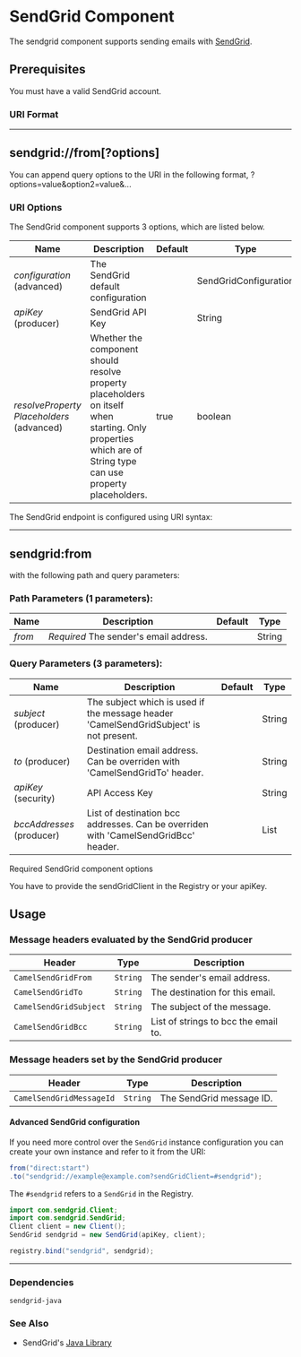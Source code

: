 # SendGrid Component

The sendgrid component supports sending emails with [SendGrid](https://sendgrid.com/).

## Prerequisites

You must have a valid SendGrid account.

### URI Format

------------------------
sendgrid://from[?options]
------------------------

You can append query options to the URI in the following format,
?options=value&option2=value&...

### URI Options

The SendGrid component supports 3 options, which are listed below.

| Name          | Description   | Default | Type |
| ------------- | ------------- | ------- | ---- |
| *configuration* (advanced) | The SendGrid default configuration |  | SendGridConfiguration
| *apiKey* (producer) | SendGrid API Key |  | String
| *resolveProperty Placeholders* (advanced) | Whether the component should resolve property placeholders on itself when starting. Only properties which are of String type can use property placeholders. | true | boolean

The SendGrid endpoint is configured using URI syntax:

----
sendgrid:from
----

with the following path and query parameters:

### Path Parameters (1 parameters):

|Name|Description|Default|Type|
|---|---|---|---|
|*from*|*Required* The sender's email address.| |String|

### Query Parameters (3 parameters):

| Name | Description | Default | Type
|------|-------------|---------|-----|
| *subject* (producer) | The subject which is used if the message header 'CamelSendGridSubject' is not present. |  | String
| *to* (producer) | Destination email address. Can be overriden with 'CamelSendGridTo' header. |  | String
| *apiKey* (security) | API Access Key |  | String
| *bccAddresses* (producer) | List of destination bcc addresses. Can be overriden with 'CamelSendGridBcc' header. |  | List

Required SendGrid component options

You have to provide the sendGridClient in the Registry or your apiKey.

## Usage

### Message headers evaluated by the SendGrid producer

|Header |Type |Description |
|-------|-----|------------|
|`CamelSendGridFrom` |`String` |The sender's email address.
|`CamelSendGridTo` |`String` |The destination for this email.
|`CamelSendGridSubject` |`String` |The subject of the message.
|`CamelSendGridBcc` |`String` |List of strings to bcc the email to.

### Message headers set by the SendGrid producer

|Header |Type |Description |
|-------|-----|------------|
|`CamelSendGridMessageId` |`String` |The SendGrid message ID.

#### Advanced SendGrid configuration

If you need more control over the `SendGrid` instance
configuration you can create your own instance and refer to it from the
URI:

```Java
from("direct:start")
.to("sendgrid://example@example.com?sendGridClient=#sendgrid");
```

The `#sendgrid` refers to a `SendGrid` in the Registry.

```Java
import com.sendgrid.Client;
import com.sendgrid.SendGrid;
Client client = new Client();
SendGrid sendgrid = new SendGrid(apiKey, client);

registry.bind("sendgrid", sendgrid);
```
----------------------------------------------------------------------------------------------------------

### Dependencies

`sendgrid-java`

### See Also

* SendGrid's [Java Library](https://github.com/sendgrid/sendgrid-java)

